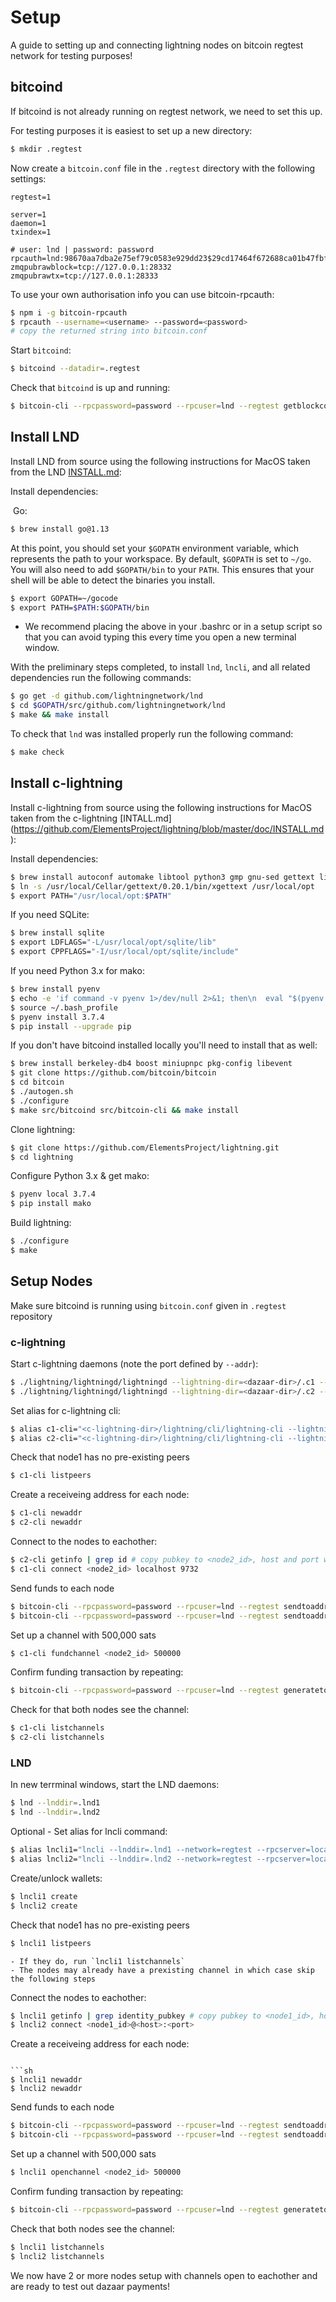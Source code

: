 
# Setup
A guide to setting up and connecting lightning nodes on bitcoin regtest network for testing purposes!

## bitcoind
If bitcoind is not already running on regtest network, we need to set this up.

For testing purposes it is easiest to set up a new directory:
```sh
$ mkdir .regtest
```

Now create a `bitcoin.conf` file in the `.regtest` directory with the following settings:
```
regtest=1

server=1
daemon=1
txindex=1

# user: lnd | password: password
rpcauth=lnd:98670aa7dba2e75ef79c0583e929dd23$29cd17464f672688ca01b47fbf6bdfe49352cb8e90937dee7de0ddd76dc33e0d 
zmqpubrawblock=tcp://127.0.0.1:28332
zmqpubrawtx=tcp://127.0.0.1:28333
```

To use your own authorisation info you can use bitcoin-rpcauth:
```sh
$ npm i -g bitcoin-rpcauth
$ rpcauth --username=<username> --password=<password>
# copy the returned string into bitcoin.conf
``` 

Start `bitcoind`:
```sh
$ bitcoind --datadir=.regtest
```

Check that `bitcoind` is up and running:
```sh
$ bitcoin-cli --rpcpassword=password --rpcuser=lnd --regtest getblockcount # should be 0 at this point
```

## Install LND

Install LND from source using the following instructions for MacOS taken from the LND [INSTALL.md](https://github.com/lightningnetwork/lnd/blob/master/docs/INSTALL.md):

Install dependencies:

​	Go:

```sh
$ brew install go@1.13
```

At this point, you should set your `$GOPATH` environment variable, which represents the path to your workspace. By default, `$GOPATH` is set to `~/go`. You will also need to add `$GOPATH/bin` to your `PATH`. This ensures that your shell will be able to detect the binaries you install.

```sh
$ export GOPATH=~/gocode
$ export PATH=$PATH:$GOPATH/bin
```

- We recommend placing the above in your .bashrc or in a setup script so that you can avoid typing this every time you open a new terminal window.

With the preliminary steps completed, to install `lnd`, `lncli`, and all related dependencies run the following commands:

```sh
$ go get -d github.com/lightningnetwork/lnd
$ cd $GOPATH/src/github.com/lightningnetwork/lnd
$ make && make install
```

To check that `lnd` was installed properly run the following command:

```sh
$ make check
```

## Install c-lightning

 Install c-lightning from source using the following instructions for MacOS taken from the c-lightning [INTALL.md] (https://github.com/ElementsProject/lightning/blob/master/doc/INSTALL.md):

Install dependencies: 

```sh
$ brew install autoconf automake libtool python3 gmp gnu-sed gettext libsodium
$ ln -s /usr/local/Cellar/gettext/0.20.1/bin/xgettext /usr/local/opt
$ export PATH="/usr/local/opt:$PATH"
```

If you need SQLite:

```sh
$ brew install sqlite
$ export LDFLAGS="-L/usr/local/opt/sqlite/lib"
$ export CPPFLAGS="-I/usr/local/opt/sqlite/include"
```

If you need Python 3.x for mako:

```sh
$ brew install pyenv
$ echo -e 'if command -v pyenv 1>/dev/null 2>&1; then\n  eval "$(pyenv init -)"\nfi' >> ~/.bash_profile
$ source ~/.bash_profile
$ pyenv install 3.7.4
$ pip install --upgrade pip
```

If you don't have bitcoind installed locally you'll need to install that as well:

```sh
$ brew install berkeley-db4 boost miniupnpc pkg-config libevent
$ git clone https://github.com/bitcoin/bitcoin
$ cd bitcoin
$ ./autogen.sh
$ ./configure
$ make src/bitcoind src/bitcoin-cli && make install
```

Clone lightning:

```sh
$ git clone https://github.com/ElementsProject/lightning.git
$ cd lightning
```

Configure Python 3.x & get mako:

```sh
$ pyenv local 3.7.4
$ pip install mako
```

Build lightning:

```sh
$ ./configure
$ make
```

## Setup Nodes

Make sure bitcoind is running using `bitcoin.conf` given in `.regtest` repository

### c-lightning

Start c-lightning daemons (note the port defined by `--addr`):

```sh
$ ./lightning/lightningd/lightningd --lightning-dir=<dazaar-dir>/.c1 --bitcoin-rpcuser=lnd --bitcoin-rpcpassword=password --network=regtest --log-level=debug --daemon --addr=localhost:9733
$ ./lightning/lightningd/lightningd --lightning-dir=<dazaar-dir>/.c2 --bitcoin-rpcuser=lnd --bitcoin-rpcpassword=password --network=regtest --log-level=debug --daemon --addr=localhost:9732
```

Set alias for c-lightning cli:

```sh
$ alias c1-cli="<c-lightning-dir>/lightning/cli/lightning-cli --lightning-dir=<dazaar-dir>/.c1 --network=regtest"
$ alias c2-cli="<c-lightning-dir>/lightning/cli/lightning-cli --lightning-dir=<dazaar-dir>/.c2 --network=regtest"
```

Check that node1 has no pre-existing peers

```sh
$ c1-cli listpeers
```

Create a receiveing address for each node:

```sh
$ c1-cli newaddr
$ c2-cli newaddr
```

Connect to the nodes to eachother:

```sh
$ c2-cli getinfo | grep id # copy pubkey to <node2_id>, host and port were defined when the daemon was initiated
$ c1-cli connect <node2_id> localhost 9732
```

Send funds to each node

```sh
$ bitcoin-cli --rpcpassword=password --rpcuser=lnd --regtest sendtoaddress <node1_receive_addr> 100
$ bitcoin-cli --rpcpassword=password --rpcuser=lnd --regtest sendtoaddress <node2_receive_addr> 100
```

Set up a channel with 500,000 sats

```sh
$ c1-cli fundchannel <node2_id> 500000
```

Confirm funding transaction by repeating:

```sh
$ bitcoin-cli --rpcpassword=password --rpcuser=lnd --regtest generatetoaddress 20 <node2_receive_addr
```

Check for that both nodes see the channel:

```sh
$ c1-cli listchannels
$ c2-cli listchannels
```

### LND

In new terrminal windows, start the LND daemons:

```sh
$ lnd --lnddir=.lnd1
$ lnd --lnddir=.lnd2
```

Optional - Set alias for lncli command:

```sh
$ alias lncli1="lncli --lnddir=.lnd1 --network=regtest --rpcserver=localhost:12009"
$ alias lncli2="lncli --lnddir=.lnd2 --network=regtest --rpcserver=localhost:13009"
```

Create/unlock wallets:

```sh
$ lncli1 create
$ lncli2 create
```

Check that node1 has no pre-existing peers

```sh
$ lncli1 listpeers
```

	- If they do, run `lncli1 listchannels`
	- The nodes may already have a prexisting channel in which case skip the following steps

Connect the nodes to eachother:
```sh
$ lncli1 getinfo | grep identity_pubkey # copy pubkey to <node1_id>, host and port may be found in lnd.conf
$ lncli2 connect <node1_id>@<host>:<port>
```

Create a receiveing address for each node:
```

```sh
$ lncli1 newaddr
$ lncli2 newaddr
```

Send funds to each node

```sh
$ bitcoin-cli --rpcpassword=password --rpcuser=lnd --regtest sendtoaddress <node1_receive_addr> 100
$ bitcoin-cli --rpcpassword=password --rpcuser=lnd --regtest sendtoaddress <node2_receive_addr> 100
```

Set up a channel with 500,000 sats

```sh
$ lncli1 openchannel <node2_id> 500000
```

Confirm funding transaction by repeating:

```sh
$ bitcoin-cli --rpcpassword=password --rpcuser=lnd --regtest generatetoaddress 10 <node2_receive_addr
```

Check that both nodes see the channel:

```sh
$ lncli1 listchannels
$ lncli2 listchannels
```

We now have 2 or more nodes setup with channels open to eachother and are ready to test out dazaar payments!
